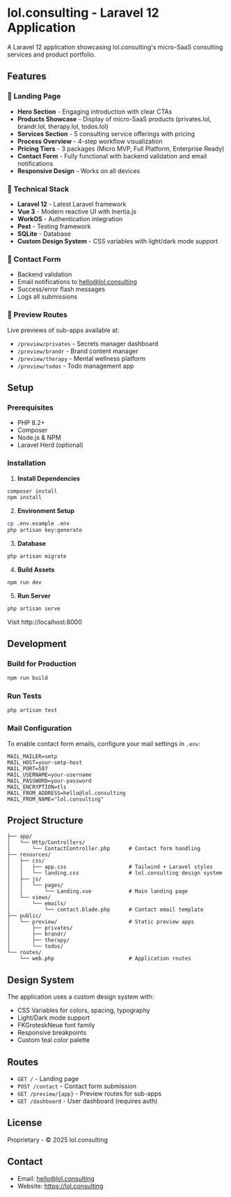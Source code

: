 # lol.consulting - Laravel 12 Application

A Laravel 12 application showcasing lol.consulting's micro-SaaS consulting services and product portfolio.

## Features

### 🎨 Landing Page
- **Hero Section** - Engaging introduction with clear CTAs
- **Products Showcase** - Display of micro-SaaS products (privates.lol, brandr.lol, therapy.lol, todos.lol)
- **Services Section** - 5 consulting service offerings with pricing
- **Process Overview** - 4-step workflow visualization
- **Pricing Tiers** - 3 packages (Micro MVP, Full Platform, Enterprise Ready)
- **Contact Form** - Fully functional with backend validation and email notifications
- **Responsive Design** - Works on all devices

### 🔧 Technical Stack
- **Laravel 12** - Latest Laravel framework
- **Vue 3** - Modern reactive UI with Inertia.js
- **WorkOS** - Authentication integration
- **Pest** - Testing framework
- **SQLite** - Database
- **Custom Design System** - CSS variables with light/dark mode support

### 📧 Contact Form
- Backend validation
- Email notifications to hello@lol.consulting
- Success/error flash messages
- Logs all submissions

### 👀 Preview Routes
Live previews of sub-apps available at:
- `/preview/privates` - Secrets manager dashboard
- `/preview/brandr` - Brand content manager
- `/preview/therapy` - Mental wellness platform
- `/preview/todos` - Todo management app

## Setup

### Prerequisites
- PHP 8.2+
- Composer
- Node.js & NPM
- Laravel Herd (optional)

### Installation

1. **Install Dependencies**
```bash
composer install
npm install
```

2. **Environment Setup**
```bash
cp .env.example .env
php artisan key:generate
```

3. **Database**
```bash
php artisan migrate
```

4. **Build Assets**
```bash
npm run dev
```

5. **Run Server**
```bash
php artisan serve
```

Visit http://localhost:8000

## Development

### Build for Production
```bash
npm run build
```

### Run Tests
```bash
php artisan test
```

### Mail Configuration

To enable contact form emails, configure your mail settings in `.env`:

```env
MAIL_MAILER=smtp
MAIL_HOST=your-smtp-host
MAIL_PORT=587
MAIL_USERNAME=your-username
MAIL_PASSWORD=your-password
MAIL_ENCRYPTION=tls
MAIL_FROM_ADDRESS=hello@lol.consulting
MAIL_FROM_NAME="lol.consulting"
```

## Project Structure

```
├── app/
│   └── Http/Controllers/
│       └── ContactController.php      # Contact form handling
├── resources/
│   ├── css/
│   │   ├── app.css                    # Tailwind + Laravel styles
│   │   └── landing.css                # lol.consulting design system
│   ├── js/
│   │   └── pages/
│   │       └── Landing.vue            # Main landing page
│   └── views/
│       └── emails/
│           └── contact.blade.php      # Contact email template
├── public/
│   └── preview/                       # Static preview apps
│       ├── privates/
│       ├── brandr/
│       ├── therapy/
│       └── todos/
└── routes/
    └── web.php                        # Application routes
```

## Design System

The application uses a custom design system with:
- CSS Variables for colors, spacing, typography
- Light/Dark mode support
- FKGroteskNeue font family
- Responsive breakpoints
- Custom teal color palette

## Routes

- `GET /` - Landing page
- `POST /contact` - Contact form submission
- `GET /preview/{app}` - Preview routes for sub-apps
- `GET /dashboard` - User dashboard (requires auth)

## License

Proprietary - © 2025 lol.consulting

## Contact

- Email: hello@lol.consulting
- Website: https://lol.consulting
